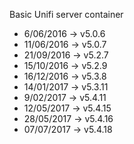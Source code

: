 Basic Unifi server container


* 6/06/2016 -> v5.0.6
* 11/06/2016 -> v5.0.7
* 21/09/2016 -> v5.2.7
* 15/10/2016 -> v5.2.9
* 16/12/2016 -> v5.3.8
* 14/01/2017 -> v5.3.11
* 9/02/2017 -> v5.4.11
* 12/05/2017 -> v5.4.15
* 28/05/2017 -> v5.4.16
* 07/07/2017 -> v5.4.18